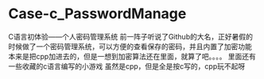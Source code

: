 # Case-c_PasswordManage
C语言初体验——个人密码管理系统
前一阵子听说了Github的大名，正好暑假的时候做了一个密码管理系统，可以方便的查看保存的密码，并且内置了加密功能
本来是把cpp加进去的，但是一想到加密算法还在里面，就算了吧。。。。
里面还有一些收藏的c语言编写的小游戏
虽然是cpp，但是全是按c写的，cpp玩不起呀

